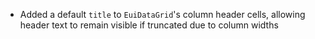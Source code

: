 - Added a default `title` to `EuiDataGrid`'s column header cells, allowing header text to remain visible if truncated due to column widths

